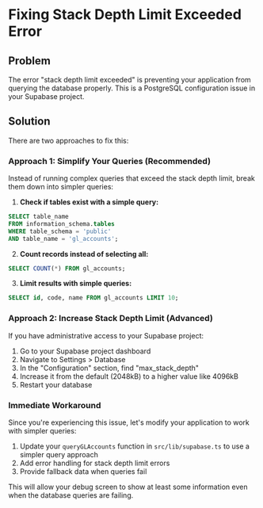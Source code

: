# Fixing Stack Depth Limit Exceeded Error

## Problem

The error "stack depth limit exceeded" is preventing your application from querying the database properly. This is a PostgreSQL configuration issue in your Supabase project.

## Solution

There are two approaches to fix this:

### Approach 1: Simplify Your Queries (Recommended)

Instead of running complex queries that exceed the stack depth limit, break them down into simpler queries:

1. **Check if tables exist with a simple query:**
```sql
SELECT table_name 
FROM information_schema.tables 
WHERE table_schema = 'public' 
AND table_name = 'gl_accounts';
```

2. **Count records instead of selecting all:**
```sql
SELECT COUNT(*) FROM gl_accounts;
```

3. **Limit results with simple queries:**
```sql
SELECT id, code, name FROM gl_accounts LIMIT 10;
```

### Approach 2: Increase Stack Depth Limit (Advanced)

If you have administrative access to your Supabase project:

1. Go to your Supabase project dashboard
2. Navigate to Settings > Database
3. In the "Configuration" section, find "max_stack_depth"
4. Increase it from the default (2048kB) to a higher value like 4096kB
5. Restart your database

### Immediate Workaround

Since you're experiencing this issue, let's modify your application to work with simpler queries:

1. Update your `queryGLAccounts` function in `src/lib/supabase.ts` to use a simpler query approach
2. Add error handling for stack depth limit errors
3. Provide fallback data when queries fail

This will allow your debug screen to show at least some information even when the database queries are failing.